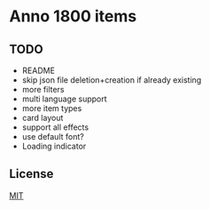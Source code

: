 # Anno 1800 items

## TODO

- README
- skip json file deletion+creation if already existing
- more filters
- multi language support
- more item types
- card layout
- support all effects
- use default font?
- Loading indicator

## License

[MIT](https://choosealicense.com/licenses/mit/)
